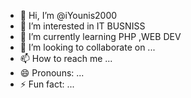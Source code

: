 - 👋 Hi, I’m @iYounis2000
- 👀 I’m interested in IT BUSNISS
- 🌱 I’m currently learning PHP ,WEB DEV
- 💞️ I’m looking to collaborate on ...
- 📫 How to reach me ...
- 😄 Pronouns: ...
- ⚡ Fun fact: ...

<!---
iYounis2000/iYounis2000 is a ✨ special ✨ repository because its `README.md` (this file) appears on your GitHub profile.
You can click the Preview link to take a look at your changes.
--->
